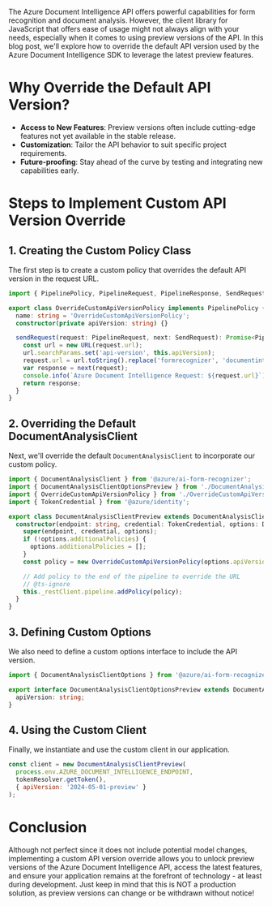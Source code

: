 
The Azure Document Intelligence API offers powerful capabilities for form recognition and document analysis. However, the client library for JavaScript that offers ease of usage might not always align with your needs, especially when it comes to using preview versions of the API. In this blog post, we'll explore how to override the default API version used by the Azure Document Intelligence SDK to leverage the latest preview features.

# Why Override the Default API Version?
- **Access to New Features**: Preview versions often include cutting-edge features not yet available in the stable release.
- **Customization**: Tailor the API behavior to suit specific project requirements.
- **Future-proofing**: Stay ahead of the curve by testing and integrating new capabilities early.

# Steps to Implement Custom API Version Override

## 1. Creating the Custom Policy Class
The first step is to create a custom policy that overrides the default API version in the request URL.

```typescript
import { PipelinePolicy, PipelineRequest, PipelineResponse, SendRequest } from '@azure/core-rest-pipeline';

export class OverrideCustomApiVersionPolicy implements PipelinePolicy {
  name: string = 'OverrideCustomApiVersionPolicy';
  constructor(private apiVersion: string) {}

  sendRequest(request: PipelineRequest, next: SendRequest): Promise<PipelineResponse> {
    const url = new URL(request.url);
    url.searchParams.set('api-version', this.apiVersion);
    request.url = url.toString().replace('formrecognizer', 'documentintelligence');
    var response = next(request);
    console.info(`Azure Document Intelligence Request: ${request.url}`);
    return response;
  }
}
```

## 2. Overriding the Default DocumentAnalysisClient
Next, we'll override the default `DocumentAnalysisClient` to incorporate our custom policy.

```typescript
import { DocumentAnalysisClient } from '@azure/ai-form-recognizer';
import { DocumentAnalysisClientOptionsPreview } from './DocumentAnalysisClientOptionsPreview';
import { OverrideCustomApiVersionPolicy } from './OverrideCustomApiVersionPolicy';
import { TokenCredential } from '@azure/identity';

export class DocumentAnalysisClientPreview extends DocumentAnalysisClient {
  constructor(endpoint: string, credential: TokenCredential, options: DocumentAnalysisClientOptionsPreview) {
    super(endpoint, credential, options);
    if (!options.additionalPolicies) {
      options.additionalPolicies = [];
    }
    const policy = new OverrideCustomApiVersionPolicy(options.apiVersion);

    // Add policy to the end of the pipeline to override the URL
    // @ts-ignore
    this._restClient.pipeline.addPolicy(policy);
  }
}
```

## 3. Defining Custom Options
We also need to define a custom options interface to include the API version.

```typescript
import { DocumentAnalysisClientOptions } from '@azure/ai-form-recognizer';

export interface DocumentAnalysisClientOptionsPreview extends DocumentAnalysisClientOptions {
  apiVersion: string;
}
```

## 4. Using the Custom Client
Finally, we instantiate and use the custom client in our application.

```javascript
const client = new DocumentAnalysisClientPreview(
  process.env.AZURE_DOCUMENT_INTELLIGENCE_ENDPOINT, 
  tokenResolver.getToken(), 
  { apiVersion: '2024-05-01-preview' }
);
```

# Conclusion
Although not perfect since it does not include potential model changes, implementing a custom API version override allows you to unlock preview versions of the Azure Document Intelligence API, access the latest features, and ensure your application remains at the forefront of technology - at least during development. 
Just keep in mind that this is NOT a production solution, as preview versions can change or be withdrawn without notice!
